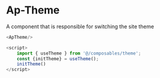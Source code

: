 # Ap-Theme

A component that is responsible for switching the site theme

<ApTheme/>

<script>
    import { useTheme } from '@/composables/theme';
    const {initTheme} = useTheme();
    initTheme()
</script>

```ts 
<ApTheme/>

<script>
    import { useTheme } from '@/composables/theme';
    const {initTheme} = useTheme();
    initTheme()
</script>

```

